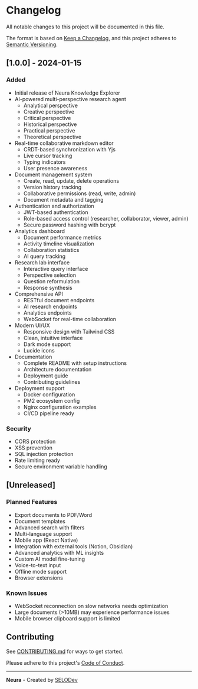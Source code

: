 # Changelog

All notable changes to this project will be documented in this file.

The format is based on [Keep a Changelog](https://keepachangelog.com/en/1.0.0/),
and this project adheres to [Semantic Versioning](https://semver.org/spec/v2.0.0.html).

## [1.0.0] - 2024-01-15

### Added
- Initial release of Neura Knowledge Explorer
- AI-powered multi-perspective research agent
  - Analytical perspective
  - Creative perspective
  - Critical perspective
  - Historical perspective
  - Practical perspective
  - Theoretical perspective
- Real-time collaborative markdown editor
  - CRDT-based synchronization with Yjs
  - Live cursor tracking
  - Typing indicators
  - User presence awareness
- Document management system
  - Create, read, update, delete operations
  - Version history tracking
  - Collaborative permissions (read, write, admin)
  - Document metadata and tagging
- Authentication and authorization
  - JWT-based authentication
  - Role-based access control (researcher, collaborator, viewer, admin)
  - Secure password hashing with bcrypt
- Analytics dashboard
  - Document performance metrics
  - Activity timeline visualization
  - Collaboration statistics
  - AI query tracking
- Research lab interface
  - Interactive query interface
  - Perspective selection
  - Question reformulation
  - Response synthesis
- Comprehensive API
  - RESTful document endpoints
  - AI research endpoints
  - Analytics endpoints
  - WebSocket for real-time collaboration
- Modern UI/UX
  - Responsive design with Tailwind CSS
  - Clean, intuitive interface
  - Dark mode support
  - Lucide icons
- Documentation
  - Complete README with setup instructions
  - Architecture documentation
  - Deployment guide
  - Contributing guidelines
- Deployment support
  - Docker configuration
  - PM2 ecosystem config
  - Nginx configuration examples
  - CI/CD pipeline ready

### Security
- CORS protection
- XSS prevention
- SQL injection protection
- Rate limiting ready
- Secure environment variable handling

## [Unreleased]

### Planned Features
- Export documents to PDF/Word
- Document templates
- Advanced search with filters
- Multi-language support
- Mobile app (React Native)
- Integration with external tools (Notion, Obsidian)
- Advanced analytics with ML insights
- Custom AI model fine-tuning
- Voice-to-text input
- Offline mode support
- Browser extensions

### Known Issues
- WebSocket reconnection on slow networks needs optimization
- Large documents (>10MB) may experience performance issues
- Mobile browser clipboard support is limited

## Contributing

See [CONTRIBUTING.md](CONTRIBUTING.md) for ways to get started.

Please adhere to this project's [Code of Conduct](CODE_OF_CONDUCT.md).

---

**Neura** - Created by [SELODev](https://github.com/SELODev)
